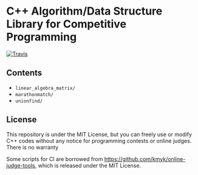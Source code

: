 # C++ Algorithm/Data Structure Library for Competitive Programming

[![Travis](https://travis-ci.org/rsm9/cplib-cpp.svg?branch=master)](https://travis-ci.org/rsm9/cplib-cpp)

## Contents

- `linear_algebra_matrix/`
- `marathonmatch/`
- `unionfind/`

## License 

This repository is under the MIT License, but you can freely use or modify C++ codes without any notice for programming contests or online judges. There is no warranty

Some scripts for CI are borrowed from https://github.com/kmyk/online-judge-tools, which is released under the MIT License.
